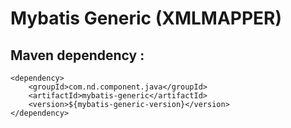 Mybatis Generic (XMLMAPPER)
=

Maven dependency :
-

	<dependency>
		<groupId>com.nd.component.java</groupId>
		<artifactId>mybatis-generic</artifactId>
		<version>${mybatis-generic-version}</version>
	</dependency>